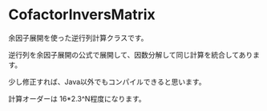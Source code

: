 # CofactorInversMatrix
余因子展開を使った逆行列計算クラスです。

逆行列を余因子展開の公式で展開して、因数分解して同じ計算を統合してあります。

少し修正すれば、Java以外でもコンパイルできると思います。

計算オーダーは 16*2.3^N程度になります。

